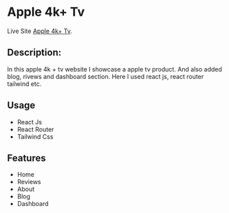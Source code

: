 # Apple 4k+ Tv

Live Site [Apple 4k+ Tv](https://github.com/facebook/create-react-app).

## Description:  
In this apple 4k  + tv website I showcase a apple tv product. And also added blog, rivews and dashboard section. Here I used react js, react router tailwind etc.
## Usage
* React Js
* React Router 
* Tailwind Css

## Features

* Home
* Reviews
* About
* Blog
* Dashboard

